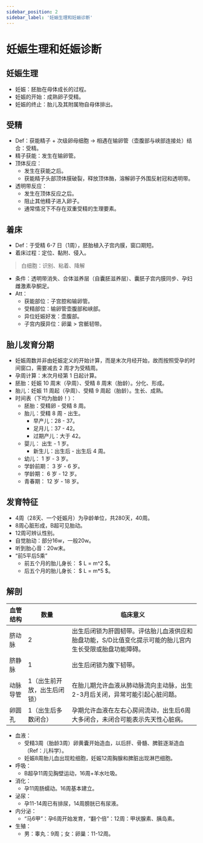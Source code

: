 ```yaml
---
sidebar_position: 2
sidebar_label: '妊娠生理和妊娠诊断'
---
```


# 妊娠生理和妊娠诊断

## 妊娠生理

- 妊娠：胚胎在母体成长的过程。
- 妊娠的开始：成熟卵子受精。
- 妊娠的终止：胎儿及其附属物自母体排出。

## 受精

- Def：获能精子 + 次级卵母细胞 -> 相遇在输卵管（壶腹部与峡部连接处）结合：受精。
- 精子获能：发生在输卵管。
- 顶体反应：
  - 发生在获能之后。
  - 获能精子头部顶体膜破裂，释放顶体酶，溶解卵子外围反射冠和透明带。
- 透明带反应：
  - 发生在顶体反应之后。
  - 阻止其他精子进入卵子。
  - 通常情况下不存在双重受精的生理要素。

## 着床

- Def：于受精 6-7 日（1周），胚胎植入子宫内膜，窗口期短。
- 着床过程：定位、黏附、侵入。
> 白细胞：识别、粘着、降解
- 条件：透明带消失、合体滋养层（自囊胚滋养层）、囊胚子宫内膜同步、孕妇雌激素孕酮足。
- Att：
  - 获能部位：子宫腔和输卵管。
  - 受精部位：输卵管壶腹部和峡部。
  - 异位妊娠好发：壶腹部。
  - 子宫内膜异位：卵巢 > 宫骶韧带。

## 胎儿发育分期

- 妊娠周数并非由妊娠定义的开始计算，而是末次月经开始，故而按照受孕的时间窗口，需要减去 2 周才为受精周。
- 孕周计算：末次月经第 1 日起计算。
- 胚胎：妊娠 10 周末（孕周）、受精 8 周末（胎龄）。分化、形成。
- 胎儿：妊娠 11 周起（孕周）、受精 9 周起（胎龄）。生长、成熟。
- 时间表（下均为胎龄！）：
  - 胚胎：受精卵 - 受精 8 周。
  - 胎儿：受精 8 周 - 出生。
    - 早产儿：28 - 37。
    - 足月儿：37 - 42。
    - 过期产儿：大于 42。
  - 婴儿： 出生 - 1 岁。
    - 新生儿：出生后 - 出生后 4 周。
  - 幼儿： 1 岁 - 3 岁。
  - 学龄前期： 3 岁 - 6 岁。
  - 学龄期： 6 岁 - 12 岁。
  - 青春期： 12 岁 - 18 岁。

## 发育特征

- 4周（28天、一个妊娠月）为孕龄单位，共280天，40周。
- 8周心脏形成，B超可见胎动。
- 12周可辨认性别。
- 自觉胎动：部分16w，一般20w。
- 听到胎心音：20w末。
- “前5平后5乘”
  - 前五个月的胎儿身长： $ L = m^2 $。
  - 后五个月的胎儿身长： $ L = m*5 $。

## 解剖

| 血管结构 | 数量             | 临床意义                                                  |
|------|----------------|-------------------------------------------------------|
| 脐动脉  | 2              | 出生后闭锁为肝圆韧带。评估胎儿血液供应和胎盘功能，S/D比值变化提示可能的胎儿宫内生长受限或胎盘功能障碍。 |
| 脐静脉  | 1              | 出生后闭锁为腹下韧带。                                           |
| 动脉导管 | 1（出生前开放，出生后闭锁） | 在胎儿期允许血液从肺动脉流向主动脉，出生2-3月后关闭，异常可能引起心脏问题。               |
| 卵圆孔  | 1（出生后多数闭合）     | 孕期允许血液在左右心房间流动，出生后6周大多闭合，未闭合可能表示先天性心脏病。               |

- 血液：
  - 受精3周（胎龄3周）卵黄囊开始造血，以后肝、骨髓、脾脏逐渐造血（Ref：儿科学）。
  - 妊娠8周胎儿血出现粒细胞，妊娠12周胸腺和脾脏出现淋巴细胞。
- 呼吸：
  - B超孕11周见胸壁运动，16周+羊水吐吸。
- 消化：
  - 孕11周肠蠕动。16周基本建立。
- 泌尿：
  - 孕11-14周已有排尿，14周膀胱已有尿液。
- 内分泌：
  - “马6甲”：孕6周开始发育，“翻个倍”：12周：甲状腺素、胰岛素。
- 生殖：
  - 男：睾丸：9周；女：卵巢：11-12周。

